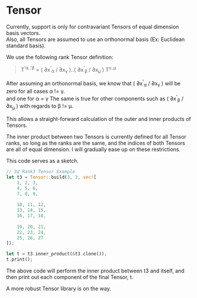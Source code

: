 # Tensor

Currently, support is only for contravariant Tensors of equal dimension basis vectors.<br/>
Also, all Tensors are assumed to use an orthonormal basis (Ex: Euclidean standard basis).

We use the following rank Tensor definition:<br/>
>T<sup>'α..'β</sup> = ( ∂x<sup>'</sup><sub>α</sub> / ∂x<sub>γ</sub> )..(  ∂x<sup>'</sup><sub>β</sub> / ∂x<sub>μ</sub> ) T<sup>γ..μ</sup>

After assuming an orthonormal basis, we know that ( ∂x<sup>'</sup><sub>α</sub> / ∂x<sub>γ</sub> ) will be zero for all cases α != γ.<br/> and one for α = γ
The same is true for other components such as ( ∂x<sup>'</sup><sub>β</sub> / ∂x<sub>μ</sub> ) with regards to β != μ.

This allows a straight-forward calculation of the outer and inner products of Tensors.

The inner product between two Tensors is currently defined for all Tensor ranks, so long as the ranks are the same, and the indices of both Tensors are all of equal dimension.  I will gradually ease up on these restrictions.

This code serves as a sketch.<br/>


```rust
// 3d Rank3 Tensor Example
let t3 = Tensor::build(3, 3, vec![
    1, 2, 3,
    4, 5, 6,
    7, 8, 9,
    
    10, 11, 12,
    13, 14, 15,
    16, 17, 18,
    
    19, 20, 21,
    22, 23, 24,
    25, 26, 27
]);

let t = t3.inner_product(&t3.clone());
t.print();
```

The above code will perform the inner product between t3 and itself, and then print out each component of the final Tensor, t.


A more robust Tensor library is on the way.
